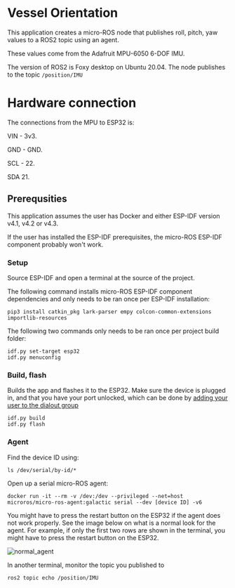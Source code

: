 # Vessel Orientation
This application creates a micro-ROS node that publishes roll, pitch, yaw values to a ROS2 topic using an agent.

These values come from the Adafruit MPU-6050 6-DOF IMU.

The version of ROS2 is Foxy desktop on Ubuntu 20.04. The node publishes to the topic `/position/IMU`

# Hardware connection
The connections from the MPU to ESP32 is:

VIN - 3v3.

GND - GND.

SCL - 22.

SDA 21.

## Prerequsities
This application assumes the user has Docker and either ESP-IDF version v4.1, v4.2 or v4.3.

If the user has installed the ESP-IDF prerequisites, the micro-ROS ESP-IDF component probably won't work.

### Setup
Source ESP-IDF and open a terminal at the source of the project.

The following command installs micro-ROS ESP-IDF component dependencies and only needs to be ran once per ESP-IDF installation:
```
pip3 install catkin_pkg lark-parser empy colcon-common-extensions importlib-resources
```

The following two commands only needs to be ran once per project build folder:
```
idf.py set-target esp32
idf.py menuconfig
```

### Build, flash
Builds the app and flashes it to the ESP32. Make sure the device is plugged in, and that you have your port unlocked, which can be done by [adding your user to the dialout group](https://docs.espressif.com/projects/esp-idf/en/latest/esp32/get-started/establish-serial-connection.html#linux-dialout-group)
```
idf.py build
idf.py flash
```

### Agent

Find the device ID using:
```
ls /dev/serial/by-id/*
```
Open up a serial micro-ROS agent:
```
docker run -it --rm -v /dev:/dev --privileged --net=host microros/micro-ros-agent:galactic serial --dev [device ID] -v6
```
You might have to press the restart button on the ESP32 if the agent does not work properly. See the image below on what is a normal look for the agent. For example, if only the first two rows are shown in the terminal, you might have to press the restart button on the ESP32.

![normal_agent](https://user-images.githubusercontent.com/31732187/141467001-6a39c2ac-4bb9-48d2-903c-675f5fb736d9.png)

In another terminal, monitor the topic you published to
```
ros2 topic echo /position/IMU
```


